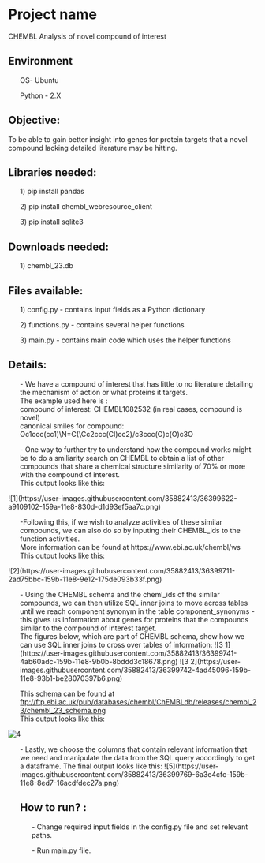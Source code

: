 <h1>Project name</h1> 

CHEMBL Analysis of novel compound of interest

<h2> Environment </h2> 

<ol> OS- Ubuntu </ol>
<ol> Python - 2.X </ol>

<h2> Objective: </h2>
To be able to gain better insight into genes for protein targets that a novel compound lacking detailed literature may be hitting.

<h2> Libraries needed: </h2>
<ol> 1) pip install pandas </ol>
<ol> 2) pip install chembl_webresource_client </ol>
<ol> 3) pip install sqlite3 </ol>

<h2> Downloads needed: </h2>
<ol> 1) chembl_23.db </ol>

<h2> Files available: </h2>
<ol> 1) config.py - contains input fields as a Python dictionary </ol>
<ol> 2) functions.py - contains several helper functions </ol>
<ol> 3) main.py - contains main code which uses the helper functions </ol>


<h2> Details: </h2>
<ol> - We have a compound of interest that has little to no literature detailing the mechanism of action or what proteins it targets. <br>
The example used here is : <br>
compound of interest: CHEMBL1082532 (in real cases, compound is novel) <br>
canonical smiles for compound: Oc1ccc(cc1)\N=C(\Cc2ccc(Cl)cc2)/c3ccc(O)c(O)c3O </ol>

<ol> - One way to further try to understand how the compound works might be to do a smiliarity search on CHEMBL to obtain a list of other compounds that share a chemical structure similarity of 70% or more with the compound of interest. <br>
This output looks like this:</ol>
![1](https://user-images.githubusercontent.com/35882413/36399622-a9109102-159a-11e8-830d-d1d93ef5aa7c.png)

<ol> -Following this, if we wish to analyze activities of these similar compounds, we can also do so by inputing their CHEMBL_ids to the function activities. <br>
More information can be found at https://www.ebi.ac.uk/chembl/ws <br>
This output looks like this:</ol>
![2](https://user-images.githubusercontent.com/35882413/36399711-2ad75bbc-159b-11e8-9e12-175de093b33f.png)

<ol> - Using the CHEMBL schema and the cheml_ids of the similar compounds, we can then utilize SQL inner joins to move across tables until we reach component synonym in the table component_synonyms - this gives us information about genes for proteins that the compounds similar to the compound of interest target. <br>
The figures below, which are part of CHEMBL schema, show how we can use SQL inner joins to cross over tables of information:
![3 1](https://user-images.githubusercontent.com/35882413/36399741-4ab60adc-159b-11e8-9b0b-8bddd3c18678.png)
![3 2](https://user-images.githubusercontent.com/35882413/36399742-4ad45096-159b-11e8-93b1-be28070397b6.png)

This schema can be found at ftp://ftp.ebi.ac.uk/pub/databases/chembl/ChEMBLdb/releases/chembl_23/chembl_23_schema.png <br>
This output looks like this: <br>  </ol>
![4](https://user-images.githubusercontent.com/35882413/36399752-5bf8e396-159b-11e8-9be8-9e6c96da27f8.png)

<ol> - Lastly, we choose the columns that contain relevant information that we need and manipulate the data from the SQL query accordingly to get a dataframe. 
The final output looks like this:
![5](https://user-images.githubusercontent.com/35882413/36399769-6a3e4cfc-159b-11e8-8ed7-16acdfdec27a.png)

<h2> How to run? : </h2>
<ol> - Change required input fields in the config.py file and set relevant paths. </ol>
<ol> - Run main.py file. </ol>
